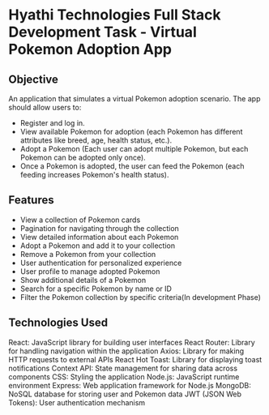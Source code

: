 # Hyathi Technologies Full Stack Development Task - Virtual Pokemon Adoption App

## Objective

An application that simulates a virtual Pokemon adoption scenario. The app should allow users to:

- Register and log in.
- View available Pokemon for adoption (each Pokemon has different attributes like breed, age, health status, etc.).
- Adopt a Pokemon (Each user can adopt multiple Pokemon, but each Pokemon can be adopted only once).
- Once a Pokemon is adopted, the user can feed the Pokemon (each feeding increases Pokemon's health status).

## Features
- View a collection of Pokemon cards
- Pagination for navigating through the collection
- View detailed information about each Pokemon
- Adopt a Pokemon and add it to your collection
- Remove a Pokemon from your collection
- User authentication for personalized experience
- User profile to manage adopted Pokemon
- Show additional details of a Pokemon
- Search for a specific Pokemon by name or ID
- Filter the Pokemon collection by specific criteria(In development Phase)
## Technologies Used
React: JavaScript library for building user interfaces
React Router: Library for handling navigation within the application
Axios: Library for making HTTP requests to external APIs
React Hot Toast: Library for displaying toast notifications
Context API: State management for sharing data across components
CSS: Styling the application
Node.js: JavaScript runtime environment
Express: Web application framework for Node.js
MongoDB: NoSQL database for storing user and Pokemon data
JWT (JSON Web Tokens): User authentication mechanism
